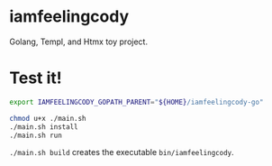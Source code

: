 # iamfeelingcody
Golang, Templ, and Htmx toy project.

# Test it!
```sh
export IAMFEELINGCODY_GOPATH_PARENT="${HOME}/iamfeelingcody-go"

chmod u+x ./main.sh
./main.sh install
./main.sh run
```

`./main.sh build` creates the executable `bin/iamfeelingcody`.
